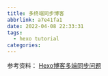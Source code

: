 ```yaml
---
title: 多终端同步博客
abbrlink: a7e41fa1
date: 2022-04-08 22:33:31
tags:
  - hexo tutorial
categories:
---
```


参考资料：
[Hexo博客多端同步问题](https://segmentfault.com/a/1190000019459014)